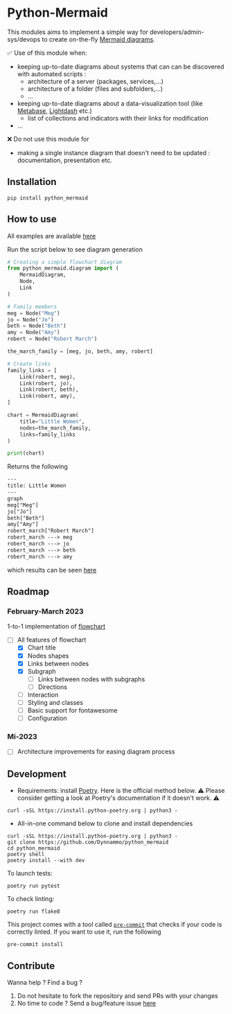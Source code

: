 # Python-Mermaid
This modules aims to implement a simple way for developers/admin-sys/devops to create on-the-fly [Mermaid diagrams](https://mermaid.js.org/).

✅ Use of this module when:
- keeping up-to-date diagrams about systems that can can be discovered with automated scripts :
    - architecture of a server (packages, services,...)
    - architecture of a folder (files and subfolders,...)
    - ...
- keeping up-to-date diagrams about a data-visualization tool (like [Metabase](https://metabase.com), [Lightdash](https://lightdash.com) etc.)
    - list of collections and indicators with their links for modification
- ...

❌ Do not use this module for
- making a single instance diagram that doesn't need to be updated : documentation, presentation etc.

## Installation
```shell
pip install python_mermaid
```

## How to use
All examples are available [here](./examples)

Run the script below to see diagram generation
```py
# Creating a simple flowchart diagram
from python_mermaid.diagram import (
    MermaidDiagram,
    Node,
    Link
)

# Family members
meg = Node("Meg")
jo = Node("Jo")
beth = Node("Beth")
amy = Node("Amy")
robert = Node("Robert March")

the_march_family = [meg, jo, beth, amy, robert]

# Create links
family_links = [
    Link(robert, meg),
    Link(robert, jo),
    Link(robert, beth),
    Link(robert, amy),
]

chart = MermaidDiagram(
    title="Little Women",
    nodes=the_march_family,
    links=family_links
)

print(chart)
```

Returns the following
```txt
---
title: Little Women
---
graph 
meg["Meg"]
jo["Jo"]
beth["Beth"]
amy["Amy"]
robert_march["Robert March"]
robert_march ---> meg
robert_march ---> jo
robert_march ---> beth
robert_march ---> amy
```
which results can be seen [here](https://mermaid.live/edit#pako:eNptj8FOw0AMRH9l5XPzA3tAAnFC9AIHpOIKuYlJUmo72jqHqOq_46zEiZzGbzzS2DdorWPI0DQNqo9-4ZxeRw9NHyasqHXTF5qGhCrcfyLsuUc4op4t4MXqfGIfgp5CKpMsgY-yVCp24uJfQqVdU28V037Ff_sUjQ8pmrbss225a_mWH0fADoSL0NjFlzfUlBB8YGGEHGNH5QcB9R45mt3eF20he5l5B_PUkfPzSPG9QP6myzXcifRg9sf3X1ADb2E)

## Roadmap
### February-March 2023
1-to-1 implementation of [flowchart](https://mermaid.js.org/syntax/flowchart.html#flowcharts-basic-syntax)
- [ ] All features of flowchart
    - [x] Chart title
    - [x] Nodes shapes
    - [x] Links between nodes
    - [x] Subgraph
        - [ ] Links between nodes with subgraphs
        - [ ] Directions
    - [ ] Interaction
    - [ ] Styling and classes
    - [ ] Basic support for fontawesome
    - [ ] Configuration

### Mi-2023
- [ ] Architecture improvements for easing diagram process
## Development
- Requirements: install [Poetry](https://python-poetry.org). Here is the official method below. ⚠️ Please consider getting a look at Poetry's documentation if it doesn't work. ⚠️
```shell
curl -sSL https://install.python-poetry.org | python3 -
```
- All-in-one command below to clone and install dependencies
```shell
curl -sSL https://install.python-poetry.org | python3 -
git clone https://github.com/Dynnammo/python_mermaid
cd python_mermaid
poetry shell
poetry install --with dev
```

To launch tests:
```shell
poetry run pytest
```

To check linting:
```shell
poetry run flake8
```

This project comes with a tool called [`pre-commit`](https://pre-commit.com/) that checks if your code is correctly linted.
If you want to use it, run the following
```shell
pre-commit install
```

## Contribute
Wanna help ? Find a bug ?
1. Do not hesitate to fork the repository and send PRs with your changes
2. No time to code ? Send a bug/feature issue [here](https://github.com/Dynnammo/python_mermaid/issues/new/choose)